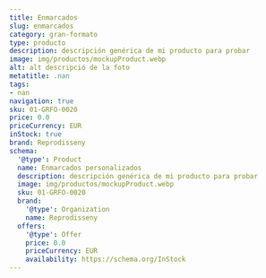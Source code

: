```yaml
---
title: Enmarcados
slug: enmarcados
category: gran-formato
type: producto
description: descripción genérica de mi producto para probar
image: img/productos/mockupProduct.webp
alt: alt descripció de la foto
metatitle: .nan
tags:
- nan
navigation: true
sku: 01-GRFO-0020
price: 0.0
priceCurrency: EUR
inStock: true
brand: Reprodisseny
schema:
  '@type': Product
  name: Enmarcados personalizados
  description: descripción genérica de mi producto para probar
  image: img/productos/mockupProduct.webp
  sku: 01-GRFO-0020
  brand:
    '@type': Organization
    name: Reprodisseny
  offers:
    '@type': Offer
    price: 0.0
    priceCurrency: EUR
    availability: https://schema.org/InStock
---
```

